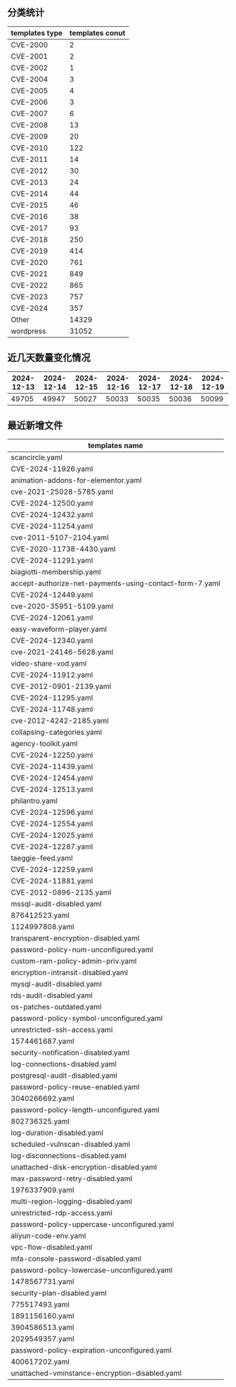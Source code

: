 ## 分类统计
| templates type | templates conut | 
| --- | --- |
| CVE-2000 | 2 |
| CVE-2001 | 2 |
| CVE-2002 | 1 |
| CVE-2004 | 3 |
| CVE-2005 | 4 |
| CVE-2006 | 3 |
| CVE-2007 | 6 |
| CVE-2008 | 13 |
| CVE-2009 | 20 |
| CVE-2010 | 122 |
| CVE-2011 | 14 |
| CVE-2012 | 30 |
| CVE-2013 | 24 |
| CVE-2014 | 44 |
| CVE-2015 | 46 |
| CVE-2016 | 38 |
| CVE-2017 | 93 |
| CVE-2018 | 250 |
| CVE-2019 | 414 |
| CVE-2020 | 761 |
| CVE-2021 | 849 |
| CVE-2022 | 865 |
| CVE-2023 | 757 |
| CVE-2024 | 357 |
| Other | 14329 |
| wordpress | 31052 |
## 近几天数量变化情况
|2024-12-13 | 2024-12-14 | 2024-12-15 | 2024-12-16 | 2024-12-17 | 2024-12-18 | 2024-12-19|
|--- | ------ | ------ | ------ | ------ | ------ | ---|
|49705 | 49947 | 50027 | 50033 | 50035 | 50036 | 50099|
## 最近新增文件
| templates name | 
| --- |
| scancircle.yaml |
| CVE-2024-11926.yaml |
| animation-addons-for-elementor.yaml |
| cve-2021-25028-5785.yaml |
| CVE-2024-12500.yaml |
| CVE-2024-12432.yaml |
| CVE-2024-11254.yaml |
| cve-2011-5107-2104.yaml |
| CVE-2020-11738-4430.yaml |
| CVE-2024-11291.yaml |
| biagiotti-membership.yaml |
| accept-authorize-net-payments-using-contact-form-7.yaml |
| CVE-2024-12449.yaml |
| cve-2020-35951-5109.yaml |
| CVE-2024-12061.yaml |
| easy-waveform-player.yaml |
| CVE-2024-12340.yaml |
| cve-2021-24146-5628.yaml |
| video-share-vod.yaml |
| CVE-2024-11912.yaml |
| CVE-2012-0901-2139.yaml |
| CVE-2024-11295.yaml |
| CVE-2024-11748.yaml |
| cve-2012-4242-2185.yaml |
| collapsing-categories.yaml |
| agency-toolkit.yaml |
| CVE-2024-12250.yaml |
| CVE-2024-11439.yaml |
| CVE-2024-12454.yaml |
| CVE-2024-12513.yaml |
| philantro.yaml |
| CVE-2024-12596.yaml |
| CVE-2024-12554.yaml |
| CVE-2024-12025.yaml |
| CVE-2024-12287.yaml |
| taeggie-feed.yaml |
| CVE-2024-12259.yaml |
| CVE-2024-11881.yaml |
| CVE-2012-0896-2135.yaml |
| mssql-audit-disabled.yaml |
| 876412523.yaml |
| 1124997808.yaml |
| transparent-encryption-disabled.yaml |
| password-policy-num-unconfigured.yaml |
| custom-ram-policy-admin-priv.yaml |
| encryption-intransit-disabled.yaml |
| mysql-audit-disabled.yaml |
| rds-audit-disabled.yaml |
| os-patches-outdated.yaml |
| password-policy-symbol-unconfigured.yaml |
| unrestricted-ssh-access.yaml |
| 1574461687.yaml |
| security-notification-disabled.yaml |
| log-connections-disabled.yaml |
| postgresql-audit-disabled.yaml |
| password-policy-reuse-enabled.yaml |
| 3040266692.yaml |
| password-policy-length-unconfigured.yaml |
| 802736325.yaml |
| log-duration-disabled.yaml |
| scheduled-vulnscan-disabled.yaml |
| log-disconnections-disabled.yaml |
| unattached-disk-encryption-disabled.yaml |
| max-password-retry-disabled.yaml |
| 1976337909.yaml |
| multi-region-logging-disabled.yaml |
| unrestricted-rdp-access.yaml |
| password-policy-uppercase-unconfigured.yaml |
| aliyun-code-env.yaml |
| vpc-flow-disabled.yaml |
| mfa-console-password-disabled.yaml |
| password-policy-lowercase-unconfigured.yaml |
| 1478567731.yaml |
| security-plan-disabled.yaml |
| 775517493.yaml |
| 1891156160.yaml |
| 3904586513.yaml |
| 2029549357.yaml |
| password-policy-expiration-unconfigured.yaml |
| 400617202.yaml |
| unattached-vminstance-encryption-disabled.yaml |
